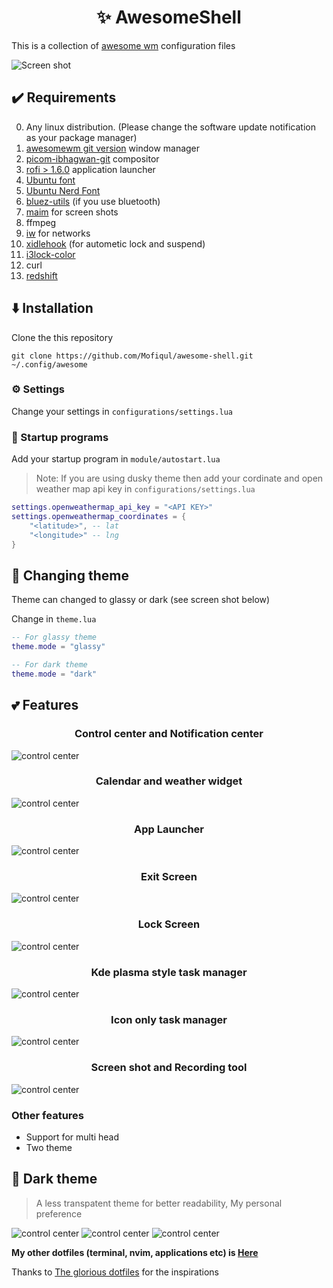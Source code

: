 <h1 align="center"> ✨ AwesomeShell</h1>

This is a collection of [awesome wm](https://awesomewm.org/) configuration files

![Screen shot](./screen-shots/glassy1.png)

## ✔️ Requirements
0. Any linux distribution. (Please change the software update notification as your package manager)
1. [awesomewm git version](https://awesomewm.org/)  window manager
2. [picom-ibhagwan-git](https://github.com/ibhagwan/picom)  compositor
3. [rofi > 1.6.0](https://github.com/davatorium/rofi)  application launcher
4. [Ubuntu font](https://archlinux.org/packages/community/any/ttf-ubuntu-font-family/)
5. [Ubuntu Nerd Font](https://www.nerdfonts.com/font-downloads)
6. [bluez-utils](https://archlinux.org/packages/extra/x86_64/bluez-utils/) (if you use bluetooth)
7. [maim](https://archlinux.org/packages/community/x86_64/scrot/) for screen shots
8. ffmpeg
9. [iw](https://archlinux.org/packages/core/x86_64/iw/) for networks
10. [xidlehook](https://github.com/jD91mZM2/xidlehook) (for autometic lock and suspend)
11. [i3lock-color](https://github.com/Raymo111/i3lock-color)
12. curl
13. [redshift](https://archlinux.org/packages/community/x86_64/redshift/)

## ⬇️ Installation
Clone the this repository 

```
git clone https://github.com/Mofiqul/awesome-shell.git  ~/.config/awesome
```

### ⚙️ Settings
Change your settings in `configurations/settings.lua`

### 🚀 Startup programs
Add your startup program in  `module/autostart.lua`

> Note: If you are using dusky theme then add your cordinate and open weather map api key in `configurations/settings.lua`

```lua
settings.openweathermap_api_key = "<API KEY>"
settings.openweathermap_coordinates = {
	"<latitude>", -- lat
	"<longitude>" -- lng
}
```

## 🦄 Changing theme 

Theme can changed to glassy or dark (see screen shot below)

Change in `theme.lua`
```lua
-- For glassy theme
theme.mode = "glassy"

-- For dark theme
theme.mode = "dark"
```

## 💕 Features
<h3 align="center">Control center and Notification center</h3>

![control center](./screen-shots/glassy1.png)

<h3 align="center">Calendar and weather widget</h3>

![control center](./screen-shots/glassy2.png)


<h3 align="center">App Launcher</h3>

![control center](./screen-shots/glassy3.png)

<h3 align="center">Exit Screen</h3>

![control center](./screen-shots/glassy4.png)

<h3 align="center">Lock Screen</h3>

![control center](./screen-shots/glassy5.png)

<h3 align="center">Kde plasma style task manager</h3>

![control center](./screen-shots/tasklist.png)

<h3 align="center">Icon only task manager</h3>

![control center](./screen-shots/icon-only-tasklist.png)

<h3 align="center">Screen shot and Recording tool</h3>

![control center](./screen-shots/dark4.png)

### Other features
- Support for multi head
- Two theme



## 🌈 Dark theme 
> A less transpatent theme for better readability, My personal preference

![control center](./screen-shots/dark1.png)
![control center](./screen-shots/dark2.png)
![control center](./screen-shots/dark3.png)

**My other dotfiles (terminal, nvim, applications etc) is [Here](https://github.com/Mofiqul/Dotfiles)**

Thanks to [The glorious dotfiles](https://github.com/manilarome/the-glorious-dotfiles) for the inspirations